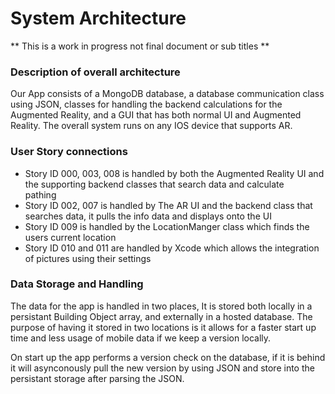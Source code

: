 # System Architecture
  
  ** This is a work in progress not final document or sub titles **
  
### Description of overall architecture
Our App consists of a MongoDB database, a database communication class using JSON, classes for handling the backend 
calculations for the Augmented Reality, and a GUI that has both normal UI and Augmented Reality. The overall system runs on 
any IOS device that supports AR.
  
### User Story connections
* Story ID 000, 003, 008 is handled by both the Augmented Reality UI and the supporting backend classes that search data and calculate  
  pathing
* Story ID 002, 007 is handled by The AR UI and the backend class that searches data, it pulls the info data and displays onto the UI
* Story ID 009 is handled by the LocationManger class which finds the users current location
* Story ID 010 and 011 are handled by Xcode which allows the integration of pictures using their settings

### Data Storage and Handling

The data for the app is handled in two places, It is stored both locally in a persistant Building Object array, and externally 
in a hosted database. The purpose of having it stored in two locations is it allows for a faster start up time and less usage 
of mobile data if we keep a version locally. 

On start up the app performs a version check on the database, if it is behind it will asynconously pull the new version by using JSON and 
store into the persistant storage after parsing the JSON.
